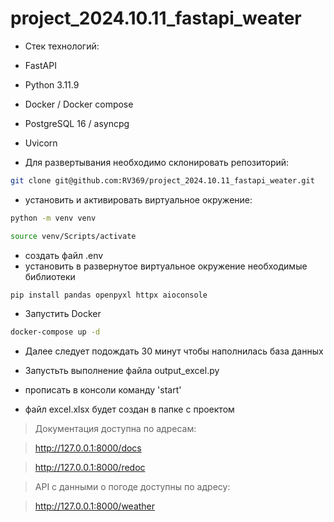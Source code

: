 # project_2024.10.11_fastapi_weater

- Стек технологий: 
- FastAPI
- Python 3.11.9
- Docker / Docker compose
- PostgreSQL 16 / asyncpg
- Uvicorn

- Для развертывания необходимо склонировать репозиторий:
```sh
git clone git@github.com:RV369/project_2024.10.11_fastapi_weater.git
```
- установить и активировать виртуальное окружение:

```sh
python -m venv venv
```
```sh
source venv/Scripts/activate
```

- создать файл .env 
- установить в развернутое виртуальное окружение необходимые библиотеки
```sh
pip install pandas openpyxl httpx aioconsole
```
- Запустить Docker
```sh
docker-compose up -d
```

- Далее следует подождать 30 минут чтобы наполнилась база данных
- Запустьть выполнение файла output_excel.py

- прописать в консоли команду 'start'
- файл excel.xlsx будет создан в папке с проектом

> Документация доступна по адресам:

> http://127.0.0.1:8000/docs

> http://127.0.0.1:8000/redoc

> API с данными о погоде доступны по адресу:

> http://127.0.0.1:8000/weather